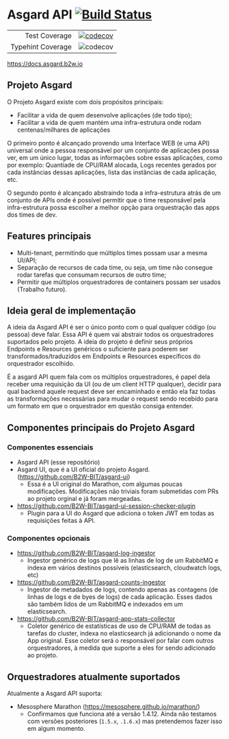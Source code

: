 # Asgard API [![Build Status](https://travis-ci.org/b2wdigital/asgard-api.svg?branch=master)](https://travis-ci.org/b2wdigital/asgard-api)

|   |   |
|---:|---|
|Test Coverage   |[![codecov](https://codecov.io/gh/b2wdigital/asgard-api/branch/master/graph/badge.svg?flag=unittest)](https://codecov.io/gh/b2wdigital/asgard-api)   |
|Typehint Coverage  |![codecov](https://codecov.io/gh/b2wdigital/asgard-api/branch/master/graph/badge.svg?flag=typehint)   |


https://docs.asgard.b2w.io

## Projeto Asgard

O Projeto Asgard existe com dois propósitos principais:

 - Facilitar a vida de quem desenvolve aplicações (de todo tipo);
 - Facilitar a vida de quem mantém uma infra-estrutura onde rodam centenas/milhares de aplicações

O primeiro ponto é alcançado provendo uma Interface WEB (e uma API) universal onde a pessoa
responsável por um conjunto de aplicações possa ver, em um único lugar, todas as informações
sobre essas aplicações, como por exemplo: Quantiade de CPU/RAM alocada, Logs recentes gerados por
cada instâncias dessas aplicações, lista das instâncias de cada aplicação, etc.

O segundo ponto é alcançado abstraindo toda a infra-estrutura atrás de um conjunto de APIs onde é possível
permitir que o time responsável pela infra-estrutura possa escolher a melhor opção para orquestração das apps
dos times de dev.


## Features principais

 * Multi-tenant, permitindo que múltiplos times possam usar a mesma UI/API;
 * Separação de recursos de cada time, ou seja, um time não consegue rodar tarefas que consumam recursos de outro time;
 * Permitir que múltiplos orquestradores de containers possam ser usados (Trabalho futuro).

## Ideia geral de implementação

A ideia da Asgard API é ser o único ponto com o qual qualquer código (ou pessoa) deve falar. Essa API
é quem vai abstrair todos os orquestradores suportados pelo projeto. A ideia do projeto é definir seus
próprios Endpoints e Resources genéricos o suficiente para poderem ser transformados/traduzidos em
Endpoints e Resources específicos do orquestrador escolhido.

É a asgard API quem fala com os múltiplos orquestradores, é papel dela receber uma requisição da UI (ou
de um client HTTP qualquer), decidir para qual backend aquele request deve ser encaminhado e então ela
faz todas as transformações necessárias para mudar o request sendo recebido para um formato em que o
orquestrador em questão consiga entender.


## Componentes principais do Projeto Asgard

### Componentes essenciais

- Asgard API (esse repositório)
- Asgard UI, que é a UI oficial do projeto Asgard. (https://github.com/B2W-BIT/asgard-ui)
  - Essa é a UI original do Marathon, com algumas poucas modificações. Modificações não triviais foram submetidas com PRs ao projeto orginal e já foram mergeadas.
- https://github.com/B2W-BIT/asgard-ui-session-checker-plugin
  - Plugin para a UI do Asgard que adiciona o token JWT em todas as requisições feitas à API.

### Componentes opcionais

- https://github.com/B2W-BIT/asgard-log-ingestor
  - Ingestor genérico de logs que lê as linhas de log de um RabbitMQ e indexa em vários destinos possíveis (elasticsearch, cloudwatch logs, etc)
- https://github.com/B2W-BIT/asgard-counts-ingestor
  - Ingestor de metadados de logs, contendo apenas as contagens (de linhas de logs e de byes de logs) de cada aplicação. Esses dados são também lidos de um RabbitMQ e indexados em um elasticsearch.
- https://github.com/B2W-BIT/asgard-app-stats-collector
  - Coletor genérico de estatísticas de uso de CPU/RAM de todas as tarefas do cluster, indexa no elasticsearch já adicionando o nome da App original. Esse coletor será o responsável por falar com outros orquestradores, à medida que suporte a eles for sendo adicionado ao projeto.

## Orquestradores atualmente suportados

Atualmente a Asgard API suporta:

* Mesosphere Marathon (https://mesosphere.github.io/marathon/)
  - Confirmamos que funciona até a versão 1.4.12. Ainda não testamos com versões posteriores (`1.5.x`, `.1.6.x`) mas pretendemos fazer isso em algum momento.
